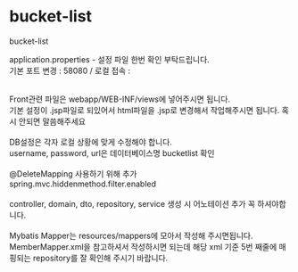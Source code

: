 # bucket-list
bucket-list


application.properties - 설정 파일 한번 확인 부탁드립니다. <br>
기본 포트 변경 : 58080  / 로컬 접속 : <br>

<br>
Front관련 파일은 webapp/WEB-INF/views에 넣어주시면 됩니다. <br>
기본 설정이 .jsp파일로 되있어서 html파일을 .jsp로 변경해서 작업해주시면 됩니다. 혹시 안되면 말씀해주세요<br>

<br>
DB설정은 각자 로컬 상황에 맞게 수정해야 합니다. <br>
username, password, url은 데이터베이스명 bucketlist 확인 <br>

<br>
@DeleteMapping 사용하기 위해 추가 <br>
spring.mvc.hiddenmethod.filter.enabled <br>

<br>
controller, domain, dto, repository, service 생성 시 어노테이션 추가 꼭 하셔야합니다. <br>

<br>
Mybatis Mapper는 resources/mappers에 모아서 작성해 주시면됩니다. <br>
MemberMapper.xml을 참고하셔서 작성하시면 되는데 해당 xml 기준 5번 째줄에 매핑되는 repository를 잘 확인해 주시기 바랍니다. <br>

